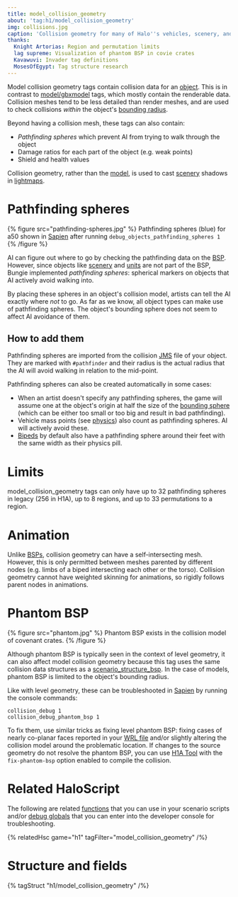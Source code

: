 ```yaml
---
title: model_collision_geometry
about: 'tag:h1/model_collision_geometry'
img: collisions.jpg
caption: 'Collision geometry for many of Halo''s vehicles, scenery, and bipeds'
thanks:
  Knight Artorias: Region and permutation limits
  lag supreme: Visualization of phantom BSP in covie crates
  Kavawuvi: Invader tag definitions
  MosesOfEgypt: Tag structure research
---
```

Model collision geometry tags contain collision data for an [object](~). This is in contrast to [model/gbxmodel](~gbxmodel) tags, which mostly contain the renderable data. Collision meshes tend to be less detailed than render meshes, and are used to check collisions _within_ the object's [bounding radius](~object#tag-field-bounding-radius).

Beyond having a collision mesh, these tags can also contain:

* _Pathfinding spheres_ which prevent AI from trying to walk through the object
* Damage ratios for each part of the object (e.g. weak points)
* Shield and health values

Collision geometry, rather than the [model](~gbxmodel), is used to cast [scenery](~) shadows in [lightmaps](~scenario_structure_bsp#lightmaps).

# Pathfinding spheres

{% figure src="pathfinding-spheres.jpg" %}
Pathfinding spheres (blue) for a50 shown in [Sapien](~h1a-sapien) after running `debug_objects_pathfinding_spheres 1`
{% /figure %}

AI can figure out where to go by checking the pathfinding data on the [BSP](~scenario_structure_bsp). However, since objects like [scenery](~) and [units](~unit) are not part of the BSP, Bungie implemented _pathfinding spheres_: spherical markers on objects that AI actively avoid walking into.

By placing these spheres in an object's collision model, artists can tell the AI exactly where _not_ to go. As far as we know, all object types can make use of pathfinding spheres. The object's bounding sphere does not seem to affect AI avoidance of them.

## How to add them
Pathfinding spheres are imported from the collision [JMS](~) file of your object. They are marked with `#pathfinder` and their radius is the actual radius that the AI will avoid walking in relation to the mid-point.

Pathfinding spheres can also be created automatically in some cases:

* When an artist doesn't specify any pathfinding spheres, the game will assume one at the object's origin at half the size of the [bounding sphere](~object#tag-field-bounding-radius) (which can be either too small or too big and result in bad pathfinding).
* Vehicle mass points (see [physics](~)) also count as pathfinding spheres. AI will actively avoid these.
* [Bipeds](~biped) by default also have a pathfinding sphere around their feet with the same width as their physics pill.

# Limits
model_collision_geometry tags can only have up to 32 pathfinding spheres in legacy (256 in H1A), up to 8 regions, and up to 33 permutations to a region.

# Animation
Unlike [BSPs](~scenario_structure_bsp), collision geometry can have a self-intersecting mesh. However, this is only permitted between meshes parented by different nodes (e.g. limbs of a biped intersecting each other or the torso). Collision geometry cannot have weighted skinning for animations, so rigidly follows parent nodes in animations.

# Phantom BSP

{% figure src="phantom.jpg" %}
Phantom BSP exists in the collision model of covenant crates.
{% /figure %}

Although phantom BSP is typically seen in the context of level geometry, it can also affect model collision geometry because this tag uses the same collision data structures as a [scenario_structure_bsp](~scenario_structure_bsp#phantom-bsp). In the case of models, phantom BSP is limited to the object's bounding radius.

Like with level geometry, these can be troubleshooted in [Sapien](~h1a-sapien) by running the console commands:

```console
collision_debug 1
collision_debug_phantom_bsp 1
```

To fix them, use similar tricks as fixing level phantom BSP: fixing cases of nearly co-planar faces reported in your [WRL file](~wrl) and/or slightly altering the collision model around the problematic location. If changes to the source geometry do not resolve the phantom BSP, you can use [H1A Tool](~h1a-tool) with the `fix-phantom-bsp` option enabled to compile the collision.

# Related HaloScript
The following are related [functions](~scripting#functions) that you can use in your scenario scripts and/or [debug globals](~scripting#external-globals) that you can enter into the developer console for troubleshooting.

{% relatedHsc game="h1" tagFilter="model_collision_geometry" /%}
# Structure and fields

{% tagStruct "h1/model_collision_geometry" /%}
